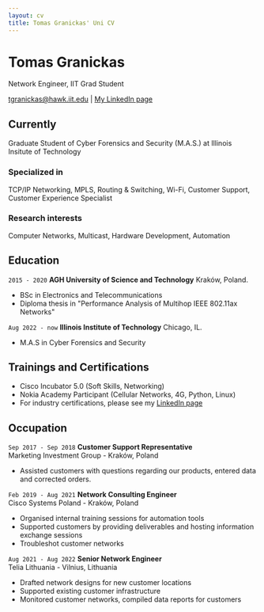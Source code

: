 ```yaml
---
layout: cv
title: Tomas Granickas' Uni CV
---
```

# Tomas Granickas
Network Engineer, IIT Grad Student

<div id="webaddress">
<a href="mailto:tgranickas@hawk.iit.edu">tgranickas@hawk.iit.edu</a>
| <a href="https://www.linkedin.com/in/tomas-granickas-02b422ba/">My LinkedIn page</a>
</div>

## Currently

Graduate Student of Cyber Forensics and Security (M.A.S.) at Illinois Insitute of Technology

### Specialized in

TCP/IP Networking, MPLS, Routing & Switching, Wi-Fi, Customer Support, Customer Experience Specialist


### Research interests

Computer Networks, Multicast, Hardware Development, Automation


## Education

`2015 - 2020`
__AGH University of Science and Technology__ Kraków, Poland.

- BSc in Electronics and Telecommunications
- Diploma thesis in "Performance Analysis of Multihop IEEE 802.11ax Networks"

`Aug 2022 - now`
__Illinois Institute of Technology__ Chicago, IL.

- M.A.S in Cyber Forensics and Security


<!--
## Certifications

`2018`
- Certified LabVIEW Associate Developer (CLAD) 

`2019` 
- Cisco Certified Network Associate (CCNA-R&S) 
- Cisco Certified Network Professional (CCNP-R&S)

`2020` 
- Cisco Certified Network Professional (CCNP-Enterprise) 

`2021`
- Cisco Certified DevNet Associate

`2022`
- NSE 4 Network Security Professional
-->


## Trainings and Certifications

- Cisco Incubator 5.0 (Soft Skills, Networking)  
- Nokia Academy Participant (Cellular Networks, 4G, Python, Linux)      
- For industry certifications, please see my [LinkedIn page](https://www.linkedin.com/in/tomas-granickas-02b422ba/)  


## Occupation

`Sep 2017 - Sep 2018`
__Customer Support Representative__   
Marketing Investment Group - Kraków, Poland  

- Assisted customers with questions regarding our products, entered data and corrected orders.

`Feb 2019 - Aug 2021`
__Network Consulting Engineer__  
Cisco Systems Poland - Kraków, Poland  

- Organised internal training sessions for automation tools
- Supported customers by providing deliverables and hosting information exchange sessions
- Troubleshot customer networks

`Aug 2021 - Aug 2022`
__Senior Network Engineer__   
Telia Lithuania - Vilnius, Lithuania  

- Drafted network designs for new customer locations
- Supported existing customer infrastructure
- Monitored customer networks, compiled data reports for customers

<!--

## Languages

- English 
- German (Basic)
- Polish 
- Lithuanian
- Russian

-->

<!-- ### Footer

Last updated: May 2013 -->


